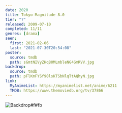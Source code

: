 ```yaml
---
date: 2020
title: Tokyo Magnitude 8.0
tier: "?"
released: 2009-07-10
completed: 11/11
genres: [drama]
seen:
  first: 2021-02-06
  last: "2021-07-30T20:54:08"
poster:
  source: tmdb
  path: sGmtNIVyZHqB0MLmbleNG4GmRVV.jpg
backdrop:
  source: tmdb
  path: pFlKmFYSf90lsKTSbNlqTtAQhyN.jpg
link:
  MyAnimeList: https://myanimelist.net/anime/6211
  TMDB: https://www.themoviedb.org/tv/37866
---
```


![Backdrop#f#fb](https://www.themoviedb.org/t/p/original/3TupOzrlDOjBLwJqxBy9Zyu4V2d.jpg "Source: TMDB")
